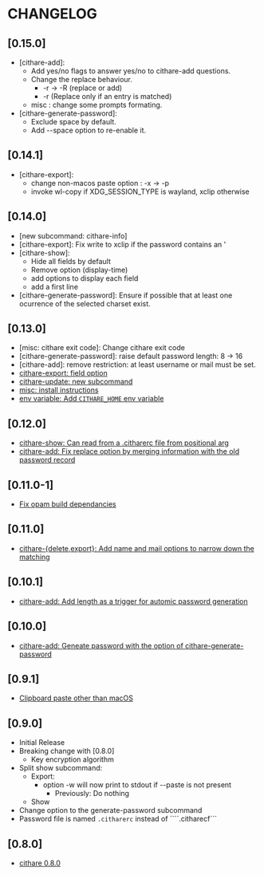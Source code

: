 # CHANGELOG

## [0.15.0]
- [cithare-add]\:
    - Add yes/no flags to answer yes/no to cithare-add questions.
    - Change the replace behaviour.
        - -r -> -R (replace or add)
        - -r (Replace only if an entry is matched)
    - misc : change some prompts formating.
- [cithare-generate-password]\:
    - Exclude space by default.
    - Add --space option to re-enable it.

## [0.14.1]
- [cithare-export]\: 
    - change non-macos paste option : -x -> -p
    - invoke wl-copy if XDG_SESSION_TYPE is wayland, xclip otherwise

## [0.14.0]
- [new subcommand: cithare-info]
- [cithare-export]\: Fix write to xclip if the password contains an \'
- [cithare-show]\: 
    - Hide all fields by default
    - Remove option (display-time)
    - add options to display each field
    - add a first line
- [cithare-generate-password]\: Ensure if possible that at least one ocurrence of the selected charset exist.

## [0.13.0]
- [misc: cithare exit code]\: Change cithare exit code
- [cithare-generate-password]\: raise default password length: 8 -> 16
- [cithare-add]\: remove restriction: at least username or mail must be set.
- [cithare-export: field option](https://codeberg.org/EruEri/ocithare/pulls/15)
- [cithare-update: new subcommand](https://codeberg.org/EruEri/ocithare/pulls/14)
- [misc: install instructions](https://codeberg.org/EruEri/ocithare/pulls/13)
- [env variable: Add `CITHARE_HOME` env variable](https://codeberg.org/EruEri/ocithare/pulls/12)

## [0.12.0]
- [cithare-show: Can read from a .citharerc file from positional arg](https://codeberg.org/EruEri/ocithare/pull/10)
- [cithare-add: Fix replace option by merging information with the old password record](https://codeberg.org/EruEri/ocithare/pull/9)

## [0.11.0-1]
- [Fix opam build dependancies](https://codeberg.org/EruEri/ocithare/pull/8)

## [0.11.0]
- [cithare-{delete,export}: Add name and mail options to narrow down the matching](https://codeberg.org/EruEri/ocithare/pull/6)

## [0.10.1]
- [cithare-add: Add length as a trigger for automic password generation](https://codeberg.org/EruEri/ocithare/pull/4)

## [0.10.0]
- [cithare-add: Geneate password with the option of cithare-generate-password](https://codeberg.org/EruEri/ocithare/pull/2)

## [0.9.1]
- [Clipboard paste other than macOS](https://codeberg.org/EruEri/ocithare/pull/1) 

## [0.9.0]
- Initial Release
- Breaking change with [0.8.0]
    - Key encryption algorithm
- Split show subcommand:
    - Export:
        - option -w will now print to stdout if --paste is not present
            - Previously: Do nothing
    - Show
- Change option to the generate-password subcommand
- Password file is named ```.citharerc``` instead of ````.citharecf```

## [0.8.0]
- [cithare 0.8.0](https://git.nayuri.fr/EruEri/cithare)